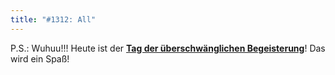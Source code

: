 ```yaml
---
title: "#1312: All"
---
```


P.S.: 
Wuhuu!!! 
Heute ist der <a href="http://www.fonflatter.de/dateien/kalender_fonflatter_2009.pdf"><strong>Tag der überschwänglichen Begeisterung</strong></a>! 
Das wird ein Spaß!
